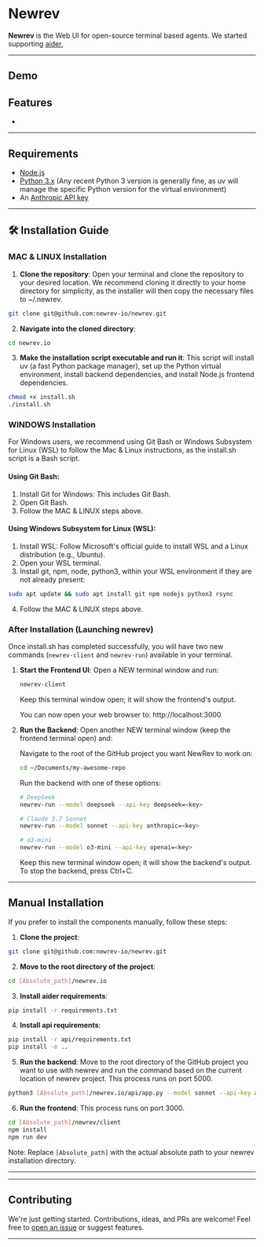 # Newrev

**Newrev** is the Web UI for open-source terminal based agents. We started supporting [aider](https://github.com/paul-gauthier/aider), 

---

## Demo

## Features

* 

---

## Requirements

* [Node.js](https://nodejs.org/)
* [Python 3.x](https://www.python.org/) (Any recent Python 3 version is generally fine, as uv will manage the specific Python version for the virtual environment)
* An [Anthropic API key](https://www.anthropic.com/)

---

## 🛠️ Installation Guide

### MAC & LINUX Installation

1. **Clone the repository**: Open your terminal and clone the repository to your desired location. We recommend cloning it directly to your home directory for simplicity, as the installer will then copy the necessary files to ~/.newrev.

```bash
git clone git@github.com:newrev-io/newrev.git
```

2. **Navigate into the cloned directory**:

```bash
cd newrev.io
```

3. **Make the installation script executable and run it**:
This script will install uv (a fast Python package manager), set up the Python virtual environment, install backend dependencies, and install Node.js frontend dependencies.

```bash
chmod +x install.sh
./install.sh
```

### WINDOWS Installation

For Windows users, we recommend using Git Bash or Windows Subsystem for Linux (WSL) to follow the Mac & Linux instructions, as the install.sh script is a Bash script.

#### Using Git Bash:
1. Install Git for Windows: This includes Git Bash.
2. Open Git Bash.
3. Follow the MAC & LINUX steps above.

#### Using Windows Subsystem for Linux (WSL):
1. Install WSL: Follow Microsoft's official guide to install WSL and a Linux distribution (e.g., Ubuntu).
2. Open your WSL terminal.
3. Install git, npm, node, python3, within your WSL environment if they are not already present:
```bash
sudo apt update && sudo apt install git npm nodejs python3 rsync
```
4. Follow the MAC & LINUX steps above.

### After Installation (Launching newrev)

Once install.sh has completed successfully, you will have two new commands (`newrev-client` and `newrev-run`) available in your terminal.

1. **Start the Frontend UI**:
   Open a NEW terminal window and run:
   ```bash
   newrev-client
   ```
   Keep this terminal window open; it will show the frontend's output.
   
   You can now open your web browser to: http://localhost:3000

2. **Run the Backend**:
   Open another NEW terminal window (keep the frontend terminal open) and:

   Navigate to the root of the GitHub project you want NewRev to work on:
   ```bash
   cd ~/Documents/my-awesome-repo
   ```

   Run the backend with one of these options:
   ```bash
   # DeepSeek
   newrev-run --model deepseek --api-key deepseek=<key>

   # Claude 3.7 Sonnet
   newrev-run --model sonnet --api-key anthropic=<key>

   # o3-mini
   newrev-run --model o3-mini --api-key openai=<key>
   ```

   Keep this new terminal window open; it will show the backend's output. To stop the backend, press Ctrl+C.

---

## Manual Installation

If you prefer to install the components manually, follow these steps:

1. **Clone the project**:
```bash
git clone git@github.com:newrev-io/newrev.git
```

2. **Move to the root directory of the project**:
```bash
cd [Absolute_path]/newrev.io
```

3. **Install aider requirements**:
```bash
pip install -r requirements.txt
```

4. **Install api requirements**:
```bash
pip install -r api/requirements.txt
pip install -e ..
```

5. **Run the backend**:
Move to the root directory of the GitHub project you want to use with newrev and run the command based on the current location of newrev project. This process runs on port 5000.
```bash
python3 [Absolute_path]/newrev.io/api/app.py --model sonnet --api-key anthropic=<api-key>
```

6. **Run the frontend**:
This process runs on port 3000.
```bash
cd [Absolute_path]/newrev/client
npm install
npm run dev
```

Note: Replace `[Absolute_path]` with the actual absolute path to your newrev installation directory.

---


---

## Contributing

We're just getting started. Contributions, ideas, and PRs are welcome! Feel free to [open an issue](https://github.com/newrev-io/newrev/issues) or suggest features.

---